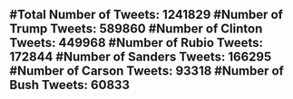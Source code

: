 #Total Number of Tweets: 1241829 
#Number of Trump Tweets: 589860
#Number of Clinton Tweets: 449968
#Number of Rubio Tweets: 172844
#Number of Sanders Tweets: 166295
#Number of Carson Tweets: 93318
#Number of Bush Tweets: 60833
---
